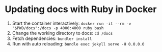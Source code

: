 # Updating docs with Ruby in Docker

1. Start the container interactively: `docker run -it --rm -v "$PWD/docs":/docs -p 4000:4000 ruby bash`
2. Change the working directory to docs: `cd /docs`
3. Fetch dependencies: `bundler install`
4. Run with auto reloading: `bundle exec jekyll serve -H 0.0.0.0`

